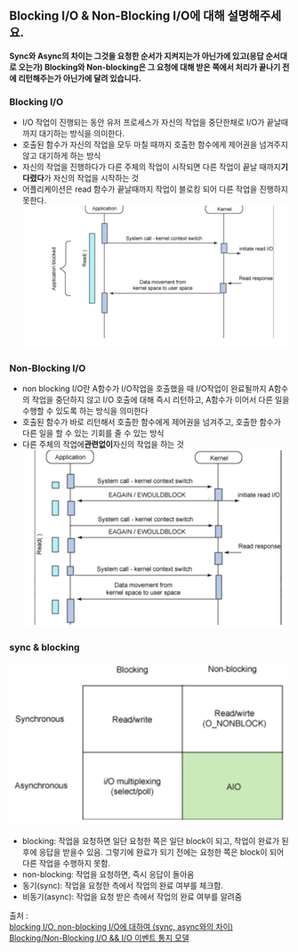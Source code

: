 ## Blocking I/O & Non-Blocking I/O에 대해 설명해주세요. 
**Sync와 Async의 차이는 그것을 요청한 순서가 지켜지는가 아닌가에 있고(응답 순서대로 오는가) Blocking와 Non-blocking은 그 요청에 대해 받은 쪽에서 처리가 끝나기 전에 리턴해주는가 아닌가에 달려 있습니다.**

### Blocking I/O
- I/O 작업이 진행되는 동안 유저 프로세스가 자신의 작업을 중단한채로 I/O가 끝날때까지 대기하는 방식을 의미한다.
- 호출된 함수가 자신의 작업을 모두 마칠 때까지 호출한 함수에게 제어권을 넘겨주지 않고 대기하게 하는 방식
- 자신의 작업을 진행하다가 다른 주체의 작업이 시작되면 다른 작업이 끝날 때까지**기다렸다**가 자신의 작업을 시작하는 것
- 어플리케이션은 read 함수가 끝날때까지 작업이 블로킹 되어 다른 작업을 진행하지 못한다.
![img.png](img/img.png)

### Non-Blocking I/O
- non blocking I/O란 A함수가 I/O작업을 호출했을 때 I/O작업이 완료될까지 A함수의 작업을 중단하지 않고 I/O 호출에 대해 즉시 리턴하고, A함수가 이어서 다른 일을 수행할 수 있도록 하는 방식을 의미한다
- 호출된 함수가 바로 리턴해서 호출한 함수에게 제어권을 넘겨주고, 호출한 함수가 다른 일을 할 수 있는 기회를 줄 수 있는 방식
- 다른 주체의 작업에**관련없이**자신의 작업을 하는 것
![img_1.png](img/img_1.png)


### sync & blocking
![img_2.png](img/img_2.png)
- blocking: 작업을 요청하면 일단 요청한 쪽은 일단 block이 되고, 작업이 완료가 된후에 응답을 받을수 있음. 그렇기에 완료가 되기 전에는 요청한 쪽은 block이 되어 다른 작업을 수행하지 못함.
- non-blocking: 작업을 요청하면, 즉시 응답이 돌아옴
- 동기(sync): 작업을 요청한 측에서 작업의 완료 여부를 체크함.
- 비동기(async): 작업을 요청 받은 측에서 작업의 완료 여부를 알려줌

출처 :  
[blocking I/O, non-blocking I/O에 대하여 (sync, async와의 차이)](https://etloveguitar.tistory.com/140)  
[Blocking/Non-Blocking I/O && I/O 이벤트 통지 모델](https://velog.io/@octo__/BlockingNon-Blocking-IO-IO-이벤트-통지-모델)